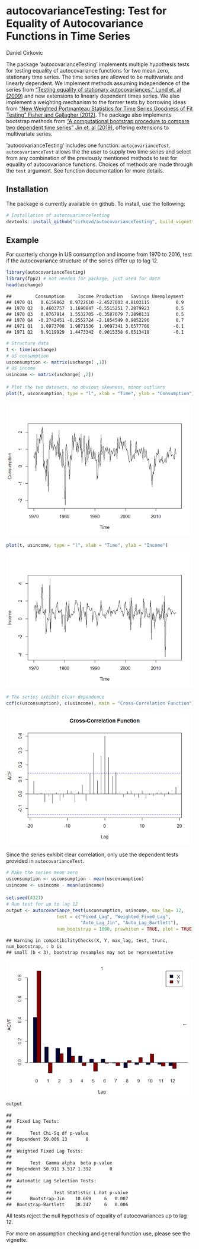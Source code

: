 autocovarianceTesting: Test for Equality of Autocovariance Functions in
Time Series
================
Daniel Cirkovic

The package ‘autocovarianceTesting’ implements multiple hypothesis tests
for testing equality of autocovariance functions for two mean zero,
stationary time series. The time series are allowed to be multivariate
and linearly dependent. We implement methods assuming independence of
the series from [“Testing equality of stationary autocovariances.” Lund
et. al (2009)](https://doi.org/10.1111/j.1467-9892.2009.00616.x) and new
extensions to linearly dependent times series. We also implement a
weighting mechanism to the former tests by borrowing ideas from [“New
Weighted Portmanteau Statistics for Time Series Goodness of Fit Testing”
Fisher and Gallagher
(2012)](https://doi.org/10.1080/01621459.2012.688465). The package also
implements bootstrap methods from [“A computational bootstrap procedure
to compare two dependent time series” Jin et. al
(2019)](https://doi.org/10.1080/00949655.2019.1639704), offering
extensions to multivariate series.

‘autocovarianceTesting’ includes one function: `autocovarianceTest`.
`autocovarianceTest` allows the the user to supply two time series and
select from any combination of the previously mentioned methods to test
for equality of autocovariance functions. Choices of methods are made
through the `test` argument. See function documentation for more
details.

## Installation

The package is currently available on github. To install, use the
following:

``` r
# Installation of autocovarianceTesting
devtools::install_github("cirkovd/autocovarianceTesting", build_vignettes = TRUE)
```

## Example

For quarterly change in US consumption and income from 1970 to 2016,
test if the autocovariance structure of the series differ up to lag 12.

``` r
library(autocovarianceTesting)
library(fpp2) # not needed for package, just used for data
head(uschange)
```

    ##         Consumption     Income Production   Savings Unemployment
    ## 1970 Q1   0.6159862  0.9722610 -2.4527003 4.8103115          0.9
    ## 1970 Q2   0.4603757  1.1690847 -0.5515251 7.2879923          0.5
    ## 1970 Q3   0.8767914  1.5532705 -0.3587079 7.2890131          0.5
    ## 1970 Q4  -0.2742451 -0.2552724 -2.1854549 0.9852296          0.7
    ## 1971 Q1   1.8973708  1.9871536  1.9097341 3.6577706         -0.1
    ## 1971 Q2   0.9119929  1.4473342  0.9015358 6.0513418         -0.1

``` r
# Structure data
t <- time(uschange)
# US consumption
usconsumption <- matrix(uschange[ ,1])
# US income
usincome <- matrix(uschange[ ,2])

# Plot the two datasets, no obvious skewness, minor outliers
plot(t, usconsumption, type = "l", xlab = "Time", ylab = "Consumption")
```

![](README_files/figure-gfm/unnamed-chunk-2-1.png)<!-- -->

``` r
plot(t, usincome, type = "l", xlab = "Time", ylab = "Income")
```

![](README_files/figure-gfm/unnamed-chunk-2-2.png)<!-- -->

``` r
# The series exhibit clear dependence
ccf(c(usconsumption), c(usincome), main = "Cross-Correlation Function")
```

![](README_files/figure-gfm/unnamed-chunk-2-3.png)<!-- -->

Since the series exhibit clear correlation, only use the dependent tests
provided in `autocovarianceTest`.

``` r
# Make the series mean zero
usconsumption <- usconsumption - mean(usconsumption)
usincome <- usincome - mean(usincome)

set.seed(4321)
# Run test for up to lag 12
output <- autocovariance_test(usconsumption, usincome, max_lag= 12, 
                   test = c("Fixed_Lag", "Weighted_Fixed_Lag", 
                            "Auto_Lag_Jin", "Auto_Lag_Bartlett"),
                   num_bootstrap = 1000, prewhiten = TRUE, plot = TRUE)
```

    ## Warning in compatibilityChecks(X, Y, max_lag, test, trunc, num_bootstrap, : b is
    ## small (b < 3), bootstrap resamples may not be representative

![](README_files/figure-gfm/unnamed-chunk-3-1.png)<!-- -->

``` r
output
```

    ## 
    ##  Fixed Lag Tests:
    ##  
    ##       Test Chi-Sq df p-value
    ##  Dependent 59.006 13       0
    ## 
    ##  Weighted Fixed Lag Tests:
    ##  
    ##       Test  Gamma alpha  beta p-value
    ##  Dependent 50.911 3.517 1.392       0
    ## 
    ##  Automatic Lag Selection Tests:
    ##  
    ##                Test Statistic L hat p-value
    ##       Bootstrap-Jin    10.669     6   0.007
    ##  Bootstrap-Bartlett    38.247     6   0.006

All tests reject the null hypothesis of equality of autocovariances up
to lag 12.

For more on assumption checking and general function use, please see the
vignette.
